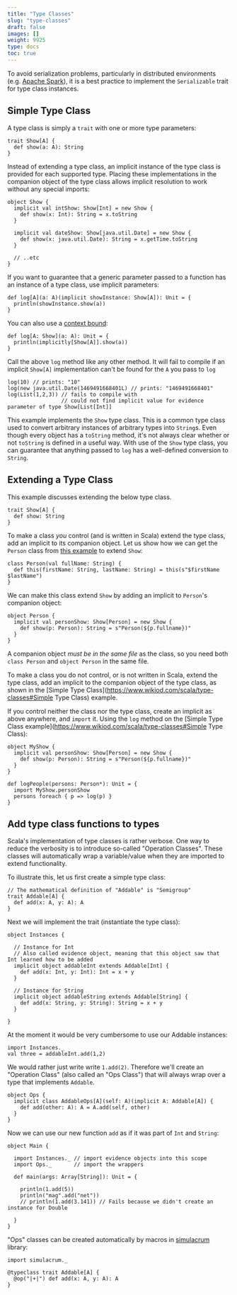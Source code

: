 ```yaml
---
title: "Type Classes"
slug: "type-classes"
draft: false
images: []
weight: 9925
type: docs
toc: true
---
```


To avoid serialization problems, particularly in distributed environments (e.g. [Apache Spark](https://www.wikiod.com/docs/apache-spark)), it is a best practice to implement the `Serializable` trait for type class instances.

## Simple Type Class
A type class is simply a `trait` with one or more type parameters:

```
trait Show[A] {
  def show(a: A): String
}
```

Instead of extending a type class, an implicit instance of the type class is provided for each supported type. Placing these implementations in the companion object of the type class allows implicit resolution to work without any special imports:

```
object Show {
  implicit val intShow: Show[Int] = new Show {
    def show(x: Int): String = x.toString
  }

  implicit val dateShow: Show[java.util.Date] = new Show {
    def show(x: java.util.Date): String = x.getTime.toString
  }

  // ..etc
}
```
If you want to guarantee that a generic parameter passed to a function has an instance of a type class, use implicit parameters:

```
def log[A](a: A)(implicit showInstance: Show[A]): Unit = {
  println(showInstance.show(a))
}
```

You can also use a [context bound][1]:

```
def log[A: Show](a: A): Unit = {
  println(implicitly[Show[A]].show(a))
}
```

Call the above `log` method like any other method. It will fail to compile if an implicit `Show[A]` implementation can't be found for the `A` you pass to `log`

```
log(10) // prints: "10"
log(new java.util.Date(1469491668401L) // prints: "1469491668401"
log(List(1,2,3)) // fails to compile with
                 // could not find implicit value for evidence parameter of type Show[List[Int]]
```

This example implements the `Show` type class. This is a common type class used to convert arbitrary instances of arbitrary types into `String`s. Even though every object has a `toString` method, it's not always clear whether or not `toString` is defined in a useful way. With use of the `Show` type class, you can guarantee that anything passed to `log` has a well-defined conversion to `String`.


  [1]: http://docs.scala-lang.org/tutorials/FAQ/context-and-view-bounds.html

## Extending a Type Class
This example discusses extending the below type class.
```
trait Show[A] {
  def show: String
}
```
To make a class _you_ control (and is written in Scala) extend the type class, add an implicit to its companion object. Let us show how we can get the `Person` class from [this example](https://www.wikiod.com/scala/classes-and-objects#Constructors) to extend `Show`:
```
class Person(val fullName: String) {    
  def this(firstName: String, lastName: String) = this(s"$firstName $lastName")
}
```
We can make this class extend `Show` by adding an implicit to `Person`'s companion object:
```
object Person {
  implicit val personShow: Show[Person] = new Show {
    def show(p: Person): String = s"Person(${p.fullname})"
  }
}
```
A companion object _must be in the same file_ as the class, so you need both `class Person` and `object Person` in the same file.

To make a class you do not control, or is not written in Scala, extend the type class, add an implicit to the companion object of the type class, as shown in the [Simple Type Class](https://www.wikiod.com/scala/type-classes#Simple Type Class) example.

If you control neither the class nor the type class, create an implicit as above anywhere, and `import` it. Using the `log` method on the [Simple Type Class example](https://www.wikiod.com/scala/type-classes#Simple Type Class):
```
object MyShow {
  implicit val personShow: Show[Person] = new Show {
    def show(p: Person): String = s"Person(${p.fullname})"
  }
}

def logPeople(persons: Person*): Unit = {
  import MyShow.personShow
  persons foreach { p => log(p) }
}
```


## Add type class functions to types
Scala's implementation of type classes is rather verbose. One way to reduce the verbosity is to introduce so-called "Operation Classes". These classes will automatically wrap a variable/value when they are imported to extend functionality.

To illustrate this, let us first create a simple type class:

    // The mathematical definition of "Addable" is "Semigroup"
    trait Addable[A] {
      def add(x: A, y: A): A
    }

Next we will implement the trait (instantiate the type class):

    object Instances {

      // Instance for Int
      // Also called evidence object, meaning that this object saw that Int learned how to be added
      implicit object addableInt extends Addable[Int] {
        def add(x: Int, y: Int): Int = x + y
      }

      // Instance for String
      implicit object addableString extends Addable[String] {
        def add(x: String, y: String): String = x + y
      }

    }

At the moment it would be very cumbersome to use our Addable instances:

    import Instances._
    val three = addableInt.add(1,2)

We would rather just write write `1.add(2)`. Therefore we'll create an "Operation Class" (also called an "Ops Class") that will always wrap over a type that implements `Addable`.


    object Ops {
      implicit class AddableOps[A](self: A)(implicit A: Addable[A]) {
        def add(other: A): A = A.add(self, other)
      }
    }

Now we can use our new function `add` as if it was part of `Int` and `String`:

    object Main {

      import Instances._ // import evidence objects into this scope
      import Ops._       // import the wrappers

      def main(args: Array[String]): Unit = {

        println(1.add(5))
        println("mag".add("net"))
        // println(1.add(3.141)) // Fails because we didn't create an instance for Double

      }
    }

"Ops" classes can be created automatically by macros in [simulacrum](https://github.com/mpilquist/simulacrum) library:

    import simulacrum._

    @typeclass trait Addable[A] {
      @op("|+|") def add(x: A, y: A): A
    }


